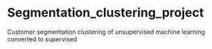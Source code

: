 # Segmentation_clustering_project
Customer segmentation clustering of unsupervised machine learning converted to supervised 
